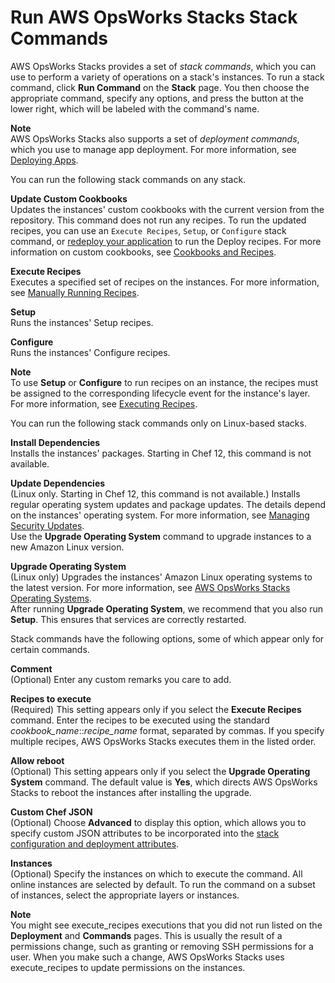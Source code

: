 # Run AWS OpsWorks Stacks Stack Commands<a name="workingstacks-commands"></a>

AWS OpsWorks Stacks provides a set of *stack commands*, which you can use to perform a variety of operations on a stack's instances\. To run a stack command, click **Run Command** on the **Stack** page\. You then choose the appropriate command, specify any options, and press the button at the lower right, which will be labeled with the command's name\. 

**Note**  
AWS OpsWorks Stacks also supports a set of *deployment commands*, which you use to manage app deployment\. For more information, see [Deploying Apps](workingapps-deploying.md)\.

You can run the following stack commands on any stack\.

**Update Custom Cookbooks**  
Updates the instances' custom cookbooks with the current version from the repository\. This command does not run any recipes\. To run the updated recipes, you can use an `Execute Recipes`, `Setup`, or `Configure` stack command, or [redeploy your application](workingapps-deploying.md) to run the Deploy recipes\. For more information on custom cookbooks, see [Cookbooks and Recipes](workingcookbook.md)\.

**Execute Recipes**  
Executes a specified set of recipes on the instances\. For more information, see [Manually Running Recipes](workingcookbook-manual.md)\.

**Setup**  
Runs the instances' Setup recipes\.

**Configure**  
Runs the instances' Configure recipes\.

**Note**  
To use **Setup** or **Configure** to run recipes on an instance, the recipes must be assigned to the corresponding lifecycle event for the instance's layer\. For more information, see [Executing Recipes](workingcookbook-executing.md)\.

You can run the following stack commands only on Linux\-based stacks\.

**Install Dependencies**  
Installs the instances' packages\. Starting in Chef 12, this command is not available\.

**Update Dependencies**  
\(Linux only\. Starting in Chef 12, this command is not available\.\) Installs regular operating system updates and package updates\. The details depend on the instances' operating system\. For more information, see [Managing Security Updates](workingsecurity-updates.md)\.  
Use the **Upgrade Operating System** command to upgrade instances to a new Amazon Linux version\.

**Upgrade Operating System**  
\(Linux only\) Upgrades the instances' Amazon Linux operating systems to the latest version\. For more information, see [AWS OpsWorks Stacks Operating Systems](workinginstances-os.md)\.   
After running **Upgrade Operating System**, we recommend that you also run **Setup**\. This ensures that services are correctly restarted\.

Stack commands have the following options, some of which appear only for certain commands\.

**Comment**  
\(Optional\) Enter any custom remarks you care to add\.

**Recipes to execute**  
\(Required\) This setting appears only if you select the **Execute Recipes** command\. Enter the recipes to be executed using the standard *cookbook\_name*::*recipe\_name* format, separated by commas\. If you specify multiple recipes, AWS OpsWorks Stacks executes them in the listed order\.

**Allow reboot**  
\(Optional\) This setting appears only if you select the **Upgrade Operating System** command\. The default value is **Yes**, which directs AWS OpsWorks Stacks to reboot the instances after installing the upgrade\.

**Custom Chef JSON**  
\(Optional\) Choose **Advanced** to display this option, which allows you to specify custom JSON attributes to be incorporated into the [stack configuration and deployment attributes](workingcookbook-json.md)\. 

**Instances**  
\(Optional\) Specify the instances on which to execute the command\. All online instances are selected by default\. To run the command on a subset of instances, select the appropriate layers or instances\. 

**Note**  
You might see execute\_recipes executions that you did not run listed on the **Deployment** and **Commands** pages\. This is usually the result of a permissions change, such as granting or removing SSH permissions for a user\. When you make such a change, AWS OpsWorks Stacks uses execute\_recipes to update permissions on the instances\.